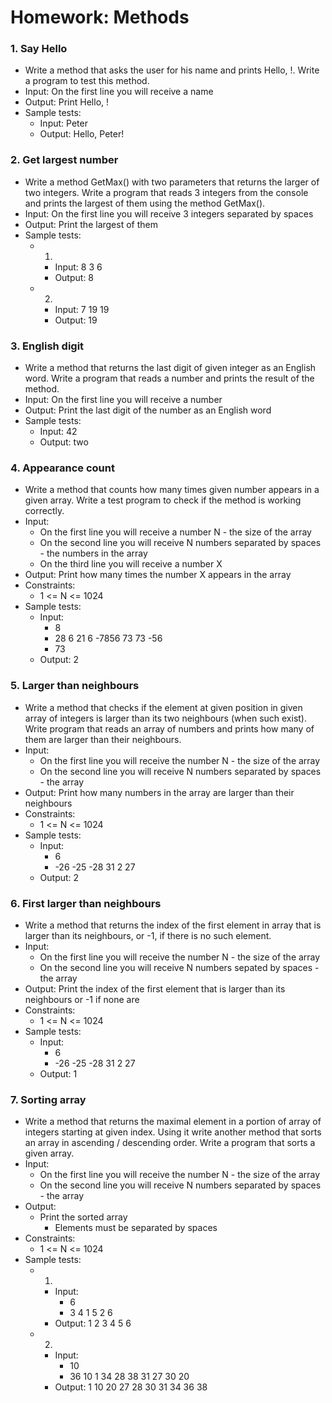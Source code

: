 Homework: Methods
==================================

###  1. Say Hello
* Write a method that asks the user for his name and prints Hello, <name>!. Write a program to test this method.
* Input: On the first line you will receive a name
* Output: Print Hello, <name>!
* Sample tests:
  * Input: Peter
  * Output: Hello, Peter!

### 2. Get largest number
* Write a method GetMax() with two parameters that returns the larger of two integers. Write a program that reads 3 integers from the console and prints the largest of them using the method GetMax().
* Input: On the first line you will receive 3 integers separated by spaces
* Output: Print the largest of them
* Sample tests:
  * 1)  
    * Input: 8 3 6
    * Output: 8
  * 2)
    * Input: 7 19 19
    * Output: 19

### 3. English digit
* Write a method that returns the last digit of given integer as an English word. Write a program that reads a number and prints the result of the method.
* Input: On the first line you will receive a number
* Output: Print the last digit of the number as an English word
* Sample tests:
  * Input: 42
  * Output: two

### 4. Appearance count
* Write a method that counts how many times given number appears in a given array. Write a test program to check if the method is working correctly.
* Input:
  * On the first line you will receive a number N - the size of the array
  * On the second line you will receive N numbers separated by spaces - the numbers in the array
  * On the third line you will receive a number X
* Output: Print how many times the number X appears in the array
* Constraints:
  * 1 <= N <= 1024
* Sample tests:
  * Input:
    * 8
    * 28 6 21 6 -7856 73 73 -56
    * 73
  * Output: 2

### 5. Larger than neighbours
* Write a method that checks if the element at given position in given array of integers is larger than its two neighbours (when such exist). Write program that reads an array of numbers and prints how many of them are larger than their neighbours.
* Input:
  * On the first line you will receive the number N - the size of the array
  * On the second line you will receive N numbers separated by spaces - the array
* Output: Print how many numbers in the array are larger than their neighbours
* Constraints:
  * 1 <= N <= 1024
* Sample tests:
  * Input:
    * 6
    * -26 -25 -28 31 2 27
  * Output: 2

### 6. First larger than neighbours
* Write a method that returns the index of the first element in array that is larger than its neighbours, or -1, if there is no such element.
* Input:
  * On the first line you will receive the number N - the size of the array
  * On the second line you will receive N numbers sepated by spaces - the array
* Output: Print the index of the first element that is larger than its neighbours or -1 if none are
* Constraints:
  * 1 <= N <= 1024
* Sample tests:
  * Input:
    * 6
    * -26 -25 -28 31 2 27
  * Output: 1

### 7. Sorting array
* Write a method that returns the maximal element in a portion of array of integers starting at given index. Using it write another method that sorts an array in ascending / descending order. Write a program that sorts a given array.
* Input:
  * On the first line you will receive the number N - the size of the array
  * On the second line you will receive N numbers separated by spaces - the array
* Output:
  * Print the sorted array
    * Elements must be separated by spaces
* Constraints:
  * 1 <= N <= 1024
* Sample tests:
  * 1)
    * Input:
      * 6
      * 3 4 1 5 2 6
    * Output: 1 2 3 4 5 6
  * 2)
    * Input:
      * 10
      * 36 10 1 34 28 38 31 27 30 20
    * Output: 1 10 20 27 28 30 31 34 36 38
